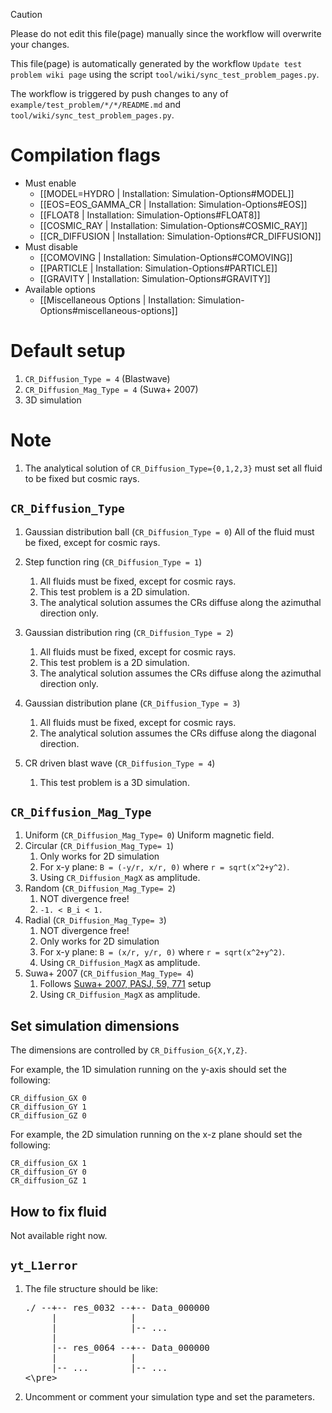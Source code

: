 > [!CAUTION]
> Please do not edit this file(page) manually since the workflow will overwrite your changes.
> 
> This file(page) is automatically generated by the workflow `Update test problem wiki page` using the script `tool/wiki/sync_test_problem_pages.py`.
> 
> The workflow is triggered by push changes to any of `example/test_problem/*/*/README.md` and `tool/wiki/sync_test_problem_pages.py`.


# Compilation flags
- Must enable
   - [[MODEL=HYDRO | Installation: Simulation-Options#MODEL]]
   - [[EOS=EOS_GAMMA_CR | Installation: Simulation-Options#EOS]]
   - [[FLOAT8 | Installation: Simulation-Options#FLOAT8]]
   - [[COSMIC_RAY | Installation: Simulation-Options#COSMIC_RAY]]
   - [[CR_DIFFUSION | Installation: Simulation-Options#CR_DIFFUSION]]
- Must disable
   - [[COMOVING | Installation: Simulation-Options#COMOVING]]
   - [[PARTICLE | Installation: Simulation-Options#PARTICLE]]
   - [[GRAVITY | Installation: Simulation-Options#GRAVITY]]
- Available options
   - [[Miscellaneous Options | Installation: Simulation-Options#miscellaneous-options]]


# Default setup
1. `CR_Diffusion_Type = 4`     (Blastwave)
2. `CR_Diffusion_Mag_Type = 4` (Suwa+ 2007)
3. 3D simulation


# Note
1. The analytical solution of `CR_Diffusion_Type={0,1,2,3}` must set all fluid to be fixed but cosmic rays.


## `CR_Diffusion_Type`
1. Gaussian distribution ball (`CR_Diffusion_Type = 0`)
   All of the fluid must be fixed, except for cosmic rays.

2. Step function ring         (`CR_Diffusion_Type = 1`)
   1. All fluids must be fixed, except for cosmic rays.
   2. This test problem is a 2D simulation.
   3. The analytical solution assumes the CRs diffuse along the azimuthal direction only.

3. Gaussian distribution ring (`CR_Diffusion_Type = 2`)
   1. All fluids must be fixed, except for cosmic rays.
   2. This test problem is a 2D simulation.
   3. The analytical solution assumes the CRs diffuse along the azimuthal direction only.

4. Gaussian distribution plane (`CR_Diffusion_Type = 3`)
   1. All fluids must be fixed, except for cosmic rays.
   2. The analytical solution assumes the CRs diffuse along the diagonal direction.

5. CR driven blast wave        (`CR_Diffusion_Type = 4`)
   1. This test problem is a 3D simulation.


## `CR_Diffusion_Mag_Type`
1. Uniform    (`CR_Diffusion_Mag_Type= 0`)
   Uniform magnetic field.
2. Circular   (`CR_Diffusion_Mag_Type= 1`)
   1. Only works for 2D simulation
   2. For x-y plane: `B = (-y/r, x/r, 0)` where `r = sqrt(x^2+y^2)`.
   3. Using `CR_Diffusion_MagX` as amplitude.
3. Random     (`CR_Diffusion_Mag_Type= 2`)
   1. NOT divergence free!
   2. `-1. < B_i < 1.`
4. Radial     (`CR_Diffusion_Mag_Type= 3`)
   1. NOT divergence free!
   2. Only works for 2D simulation
   3. For x-y plane: `B = (x/r, y/r, 0)` where `r = sqrt(x^2+y^2)`.
   4. Using `CR_Diffusion_MagX` as amplitude.
5. Suwa+ 2007 (`CR_Diffusion_Mag_Type= 4`)
   1. Follows [Suwa+ 2007, PASJ, 59, 771](https://doi.org/10.1093/pasj/59.4.771) setup
   2. Using `CR_Diffusion_MagX` as amplitude.


## Set simulation dimensions
The dimensions are controlled by `CR_Diffusion_G{X,Y,Z}`.

For example, the 1D simulation running on the y-axis should set the following:
```
CR_diffusion_GX 0
CR_diffusion_GY 1
CR_diffusion_GZ 0
```

For example, the 2D simulation running on the x-z plane should set the following:
```
CR_diffusion_GX 1
CR_diffusion_GY 0
CR_diffusion_GZ 1
```


## How to fix fluid
Not available right now.


## `yt_L1error`
1. The file structure should be like:
   <pre>
   ./ --+-- res_0032 --+-- Data_000000
        |              |
        |              |-- ...
        |
        |-- res_0064 --+-- Data_000000
        |              |
        |-- ...        |-- ...
   <\pre>
2. Uncomment or comment your simulation type and set the parameters.
